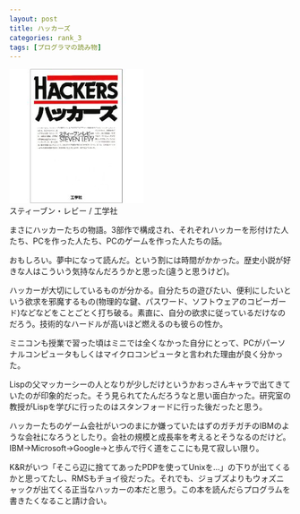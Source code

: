 ```yaml
---
layout: post
title: ハッカーズ
categories: rank_3
tags: [プログラマの読み物]
---
```



<div class="book"><div class="book_image"><a href="http://www.amazon.co.jp/dp/487593100X"><img src="/images/hackers.jpg"></img></a></div><div class="book_info">スティーブン・レビー / 工学社</div><div class="clear"></div></div>

まさにハッカーたちの物語。3部作で構成され、それぞれハッカーを形付けた人たち、PCを作った人たち、PCのゲームを作った人たちの話。 

おもしろい。夢中になって読んだ。という割には時間がかかった。歴史小説が好きな人はこういう気持なんだろうかと思った(違うと思うけど)。 

ハッカーが大切にしているものが分かる。自分たちの遊びたい、便利にしたいという欲求を邪魔するもの(物理的な鍵、パスワード、ソフトウェアのコピーガード)などなどをことごとく打ち破る。素直に、自分の欲求に従っているだけなのだろう。技術的なハードルが高いほど燃えるのも彼らの性か。 

ミニコンも授業で習った頃はミニでは全くなかった自分にとって、PCがパーソナルコンピュータもしくはマイクロコンピュータと言われた理由が良く分かった。 

Lispの父マッカーシーの人となりが少しだけというかおっさんキャラで出てきていたのが印象的だった。そう見られてたんだろうなと思い面白かった。研究室の教授がLispを学びに行ったのはスタンフォードに行った後だったと思う。

ハッカーたちのゲーム会社がいつのまにか嫌っていたはずのガチガチのIBMのような会社になろうとしたり。会社の規模と成長率を考えるとそうなるのだけど。IBM→Microsoft→Google→と歩んで行く道をここにも見て寂しい限り。 

K&Rがいつ「そこら辺に捨ててあったPDPを使ってUnixを...」の下りが出てくるかと思ってたし、RMSもチョイ役だった。それでも、ジョブズよりもウォズニャックが出てくる正当なハッカーの本だと思う。この本を読んだらプログラムを書きたくなること請け合い。
